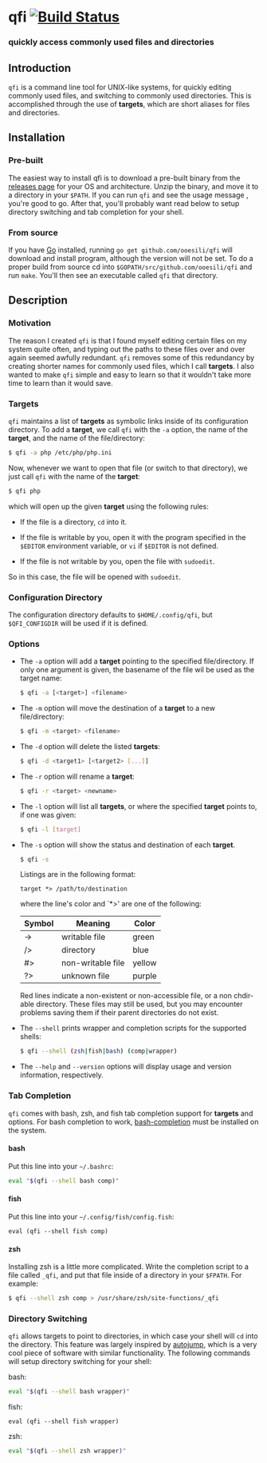 qfi [![Build Status](https://travis-ci.org/ooesili/qfi.svg?branch=master)](https://travis-ci.org/ooesili/qfi)
====================

### quickly access commonly used files and directories


Introduction
------------

`qfi` is a command line tool for UNIX-like systems, for quickly editing
commonly used files, and switching to commonly used directories.  This is
accomplished through the use of **targets**, which are short aliases for files
and directories.


Installation
------------

### Pre-built
The easiest way to install qfi is to download a pre-built binary from the
[releases page][3] for your OS and architecture.  Unzip the binary, and move it
to a directory in your `$PATH`.  If you can run `qfi` and see the usage message
, you're good to go.  After that, you'll probably want read below to setup
directory switching and tab completion for your shell.

### From source
If you have [Go][4] installed, running `go get github.com/ooesili/qfi` will
download and install program, although the version will not be set.  To do a
proper build from source cd into `$GOPATH/src/github.com/ooesili/qfi` and run
`make`. You'll then see an executable called `qfi` that directory.


Description
-----------

### Motivation
The reason I created `qfi` is that I found myself editing certain files on my
system quite often, and typing out the paths to these files over and over again
seemed awfully redundant.  `qfi` removes some of this redundancy by creating
shorter names for commonly used files, which I call **targets**.  I also wanted
to make `qfi` simple and easy to learn so that it wouldn't take more time to
learn than it would save.


### Targets
`qfi` maintains a list of **targets** as symbolic links inside of its
configuration directory.  To add a **target**, we call `qfi` with the `-a`
option, the name of the **target**, and the name of the file/directory:

```bash
$ qfi -a php /etc/php/php.ini
```

Now, whenever we want to open that file (or switch to that directory), we just
call `qfi` with the name of the **target**:

```bash
$ qfi php
```

which will open up the given **target** using the following rules:

 *  If the file is a directory, `cd` into it.

 *  If the file is writable by you, open it with the program specified in the
    `$EDITOR` environment variable, or `vi` if `$EDITOR` is not defined.

 *  If the file is not writable by you, open the file with `sudoedit`.

So in this case, the file will be opened with `sudoedit`.


### Configuration Directory
The configuration directory defaults to `$HOME/.config/qfi`, but
`$QFI_CONFIGDIR` will be used if it is defined.


### Options
 *  The `-a` option will add a **target** pointing to the specified
    file/directory.  If only one argument is given, the basename of the file
    wil be used as the target name:
    ```bash
    $ qfi -a [<target>] <filename>
    ```

 *  The `-m` option will move the destination of a **target** to a new
    file/directory:
    ```bash
    $ qfi -m <target> <filename>
    ```

 *  The `-d` option will delete the listed **targets**:
    ```bash
    $ qfi -d <target1> [<target2> [...]]
    ```

 *  The `-r` option will rename a **target**:
    ```bash
    $ qfi -r <target> <newname>
    ```

 *  The `-l` option will list all **targets**, or where the specified
    **target** points to, if one was given:
    ```bash
    $ qfi -l [target]
    ```

 *  The `-s` option will show the status and destination of each **target**.
    ```bash
    $ qfi -s
    ```
    Listings are in the following format:
    ```
    target *> /path/to/destination
    ```
    where the line's color and `*>' are one of the following:

    Symbol | Meaning           | Color
    ------ | ----------------- | ------
    ->     | writable file     | green
    />     | directory         | blue
    #>     | non-writable file | yellow
    ?>     | unknown file      | purple

    Red lines indicate a non-existent or non-accessible file, or a non chdir-able
    directory.  These files may still be used, but you may encounter problems
    saving them if their parent directories do not exist.

 *  The `--shell` prints wrapper and completion scripts for the supported
    shells:
    ```bash
    $ qfi --shell (zsh|fish|bash) (comp|wrapper)
    ```

 *  The `--help` and `--version` options will display usage and version
    information, respectively.


### Tab Completion
`qfi` comes with bash, zsh, and fish tab completion support for **targets** and
options.  For bash completion to work, [bash-completion][2] must be installed
on the system.

#### bash
Put this line into your `~/.bashrc`:
```bash
eval "$(qfi --shell bash comp)"
```

#### fish
Put this line into your `~/.config/fish/config.fish`:
```fish
eval (qfi --shell fish comp)
```

#### zsh
Installing zsh is a little more complicated.  Write the completion script to a
file called `_qfi`, and put that file inside of a directory in your `$FPATH`.
For example:
```zsh
$ qfi --shell zsh comp > /usr/share/zsh/site-functions/_qfi
```


### Directory Switching
`qfi` allows targets to point to directories, in which case your shell will
`cd` into the directory.  This feature was largely inspired by [autojump][1],
which is a very cool piece of software with similar functionality. The
following commands will setup directory switching for your shell:

bash:
```bash
eval "$(qfi --shell bash wrapper)"
```

fish:
```fish
eval (qfi --shell fish wrapper)
```

zsh:
```zsh
eval "$(qfi --shell zsh wrapper)"
```


[1]: https://github.com/joelthelion/autojump
[2]: http://bash-completion.alioth.debian.org/
[3]: https://github.com/ooesili/qfi/releases
[4]: https://golang.org
